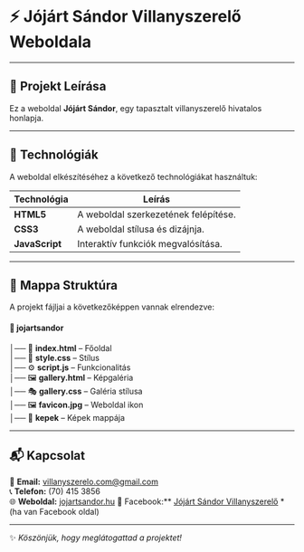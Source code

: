 # ⚡ Jójárt Sándor Villanyszerelő Weboldala

---

## 📌 **Projekt Leírása**
Ez a weboldal **Jójárt Sándor**, egy tapasztalt villanyszerelő hivatalos honlapja.

---

## 🚀 **Technológiák**
A weboldal elkészítéséhez a következő technológiákat használtuk:

| Technológia | Leírás |
| ----------- | ------ |
| **HTML5**   | A weboldal szerkezetének felépítése. |
| **CSS3**    | A weboldal stílusa és dizájnja. |
| **JavaScript** | Interaktív funkciók megvalósítása. |
---

## 📂 **Mappa Struktúra**
A projekt fájljai a következőképpen vannak elrendezve:


#### 📁 **jojartsandor**  
│── 📜 **index.html** – Főoldal<br>
│── 🎨 **style.css** – Stílus<br>
│── ⚙️ **script.js** – Funkcionalitás<br> 
│── 🖼️ **gallery.html** – Képgaléria  
│── 🎭 **gallery.css** – Galéria stílusa<br>
│── 🖼️ **favicon.jpg** – Weboldal ikon  
│── 📁 **kepek** – Képek mappája  

---

## 📬 Kapcsolat
📧 **Email:** [villanyszerelo.com@gmail.com](mailto:villanyszerelo.com@gmail.com)<br>
📞 **Telefon:** (70) 415 3856  
🌐 **Weboldal:** [jojartsandor.hu](https://jojartsandor.hu)
📘 Facebook:** [Jójárt Sándor Villanyszerelő]([https://facebook.com/jojartsandor](https://www.facebook.com/p/J%C3%B3j%C3%A1rt-S%C3%A1ndor-villanyszerel%C5%91-EV-100063578439174/)) *(ha van Facebook oldal)

---

✨ *Köszönjük, hogy meglátogattad a projektet!*


